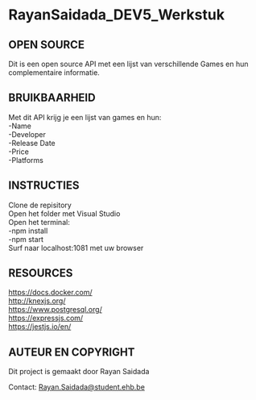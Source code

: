 # RayanSaidada_DEV5_Werkstuk

## OPEN SOURCE
Dit is een open source API met een lijst van verschillende Games en hun complementaire informatie.

## BRUIKBAARHEID
Met dit API krijg je een lijst van games en hun:  
-Name  
-Developer  
-Release Date  
-Price  
-Platforms  

## INSTRUCTIES
Clone de repisitory  
Open het folder met Visual Studio    
Open het terminal:  
-npm install  
-npm start  
Surf naar localhost:1081 met uw browser  

## RESOURCES
https://docs.docker.com/  
http://knexjs.org/  
https://www.postgresql.org/  
https://expressjs.com/  
https://jestjs.io/en/  

## AUTEUR EN COPYRIGHT
Dit project is gemaakt door Rayan Saidada  

Contact: Rayan.Saidada@student.ehb.be
